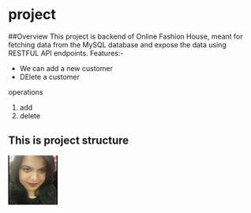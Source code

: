 # project
##Overview
This project is backend of Online Fashion House, meant for fetching data from the MySQL database and expose the data using RESTFUL API endpoints.
Features:-
  * We can add a new customer
  * DElete a customer

operations
   1. add
   2. delete
## This is project structure 
<img src="images/MyPic.jpg" width="100px" height="100px">
